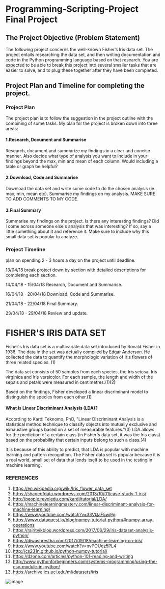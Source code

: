 # Programming-Scripting-Project Final Project


## The Project Objective (Problem Statement)
The following project concerns the well-known Fisher’s Iris data set. The project entails researching the data set, and then writing documentation and code in the Python programming language based on that research. You are expected to be able to break this project into several smaller tasks that are easier to solve, and to plug these together after they have been completed.  

## Project Plan and Timeline for completing the project.

### Project Plan
The project plan is to follow the suggestion in the project outline with the combining of some tasks.
My plan for the project is broken down into three areas:

#### 1.Research, Document and Summarise

Research, document and summarize my findings in a clear and concise manner.
Also decide what type of analysis you want to include in your findings beyond the max, min and mean of
each column. Would including a table or graph be helpful?

#### 2.Download, Code and Summarise

Download the data set and write some code to do the chosen analysis (ie. max, min, mean etc).
Summarise my findings on my analysis. 
MAKE SURE TO ADD COMMENTS TO MY CODE.

#### 3.Final Summary

Summarise my findings on the project. Is there any interesting findings? Did I come across
someone else's analysis that was interesting? If so, say a little something about it and reference it.
Make sure to include why this small data set is popular to analyze.

### Project Timeline

plan on spending 2 - 3 hours a day on the project until deadline.

13/04/18 break project down by section with detailed descriptions for completing each section.

14/04/18 - 15/04/18 Research, Document and Summarise.

16/04/18 - 20/04/18 Download, Code and Summarise.

21/04/18 - 22/04/18 Final Summary.

23/04/18 - 29/04/18 Review and update.


# FISHER'S IRIS DATA SET

Fisher's Iris data set is a multivariate data set introduced by Ronald Fisher in 1936. The data in the set was actually compiled by Edgar Anderson. He collected the data to quantify the morphologic variation of Iris flowers of three related species. (1)

The data set consists of 50 samples from each species, the Iris setosa, Iris virginica and Iris versicolor. For each sample, the
length and width of the sepals and petals were measured in centimetres.(1)(2)

Based on the findings, Fisher developed a linear discriminant model to distinguish the species from each other.(1)

#### What is Linear Discriminant Analysis (LDA)?
According to Kardi Teknomo, PhD, "Linear Discriminant Analysis is a statistical method technique to classify objects into mutually exclusive and exhaustive groups based on a set of measurable features."(3) LDA allows for the prediction of a certain class (in Fisher's data set, it was the Iris class) based on the probability that certain inputs belong to such a class.(4)

It is because of this ability to predict, that LDA is popular with machine learning and pattern recognition. The Fisher data set is popular because it is a real world, small set of data that lends itself to be used in the testing in machine learning.


### REFERENCES

1. https://en.wikipedia.org/wiki/Iris_flower_data_set
2. https://shapeofdata.wordpress.com/2013/10/01/case-study-1-iris/
3. http://people.revoledu.com/kardi/tutorial/LDA/
4. https://machinelearningmastery.com/linear-discriminant-analysis-for-machine-learning/
5. https://www.youtube.com/watch?v=33VQaF5wj9g
6. https://www.dataquest.io/blog/numpy-tutorial-python/#numpy-array-operations
7. https://rajritvikblog.wordpress.com/2017/06/29/iris-dataset-analysis-python/
8. https://diwashrestha.com/2017/09/18/machine-learning-on-iris/
9. https://www.youtube.com/watch?v=nvPOUdz5PL4
10. http://cs231n.github.io/python-numpy-tutorial/
11. https://dzone.com/articles/python-101-reading-and-writing
12. http://www.pythonforbeginners.com/systems-programming/using-the-csv-module-in-python/
13. https://archive.ics.uci.edu/ml/datasets/iris




![image](https://user-images.githubusercontent.com/36194250/38903663-e0290a0e-429d-11e8-9778-96f8982ec8d1.png)








